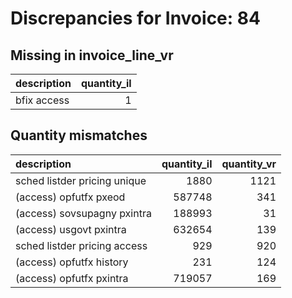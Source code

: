 # Discrepancies for Invoice: 84

## Missing in invoice_line_vr

| description   |   quantity_il |
|:--------------|--------------:|
| bfix access   |             1 |

## Quantity mismatches

| description                  |   quantity_il |   quantity_vr |
|:-----------------------------|--------------:|--------------:|
| sched listder pricing unique |          1880 |          1121 |
| (access) opfutfx pxeod       |        587748 |           341 |
| (access) sovsupagny pxintra  |        188993 |            31 |
| (access) usgovt pxintra      |        632654 |           139 |
| sched listder pricing access |           929 |           920 |
| (access) opfutfx history     |           231 |           124 |
| (access) opfutfx pxintra     |        719057 |           169 |
